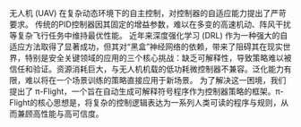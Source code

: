 无人机 (UAV) 在复杂动态环境下的自主控制，对控制器的自适应能力提出了严苛要求。
传统的PID控制器因其固定的增益参数，难以在多变的高速机动、阵风干扰等复杂飞行任务中维持最优性能。
近年来深度强化学习 (DRL) 作为一种强大的自适应方法取得了显著成功，但其对“黑盒”神经网络的依赖，带来了阻碍其在现实世界，特别是安全关键领域的应用的三个核心挑战：缺乏可解释性，导致策略难以被信任和验证。资源消耗巨大，与无人机机载的低功耗微控制器不兼容。泛化能力有限，难以将在一个场景训练的策略直接应用于新场景。
为了解决这一困境，我们提出了 π-Flight，一个旨在自动生成可解释符号程序作为控制器策略的框架。π-Flight的核心思想是，将复杂的控制逻辑表达为一系列人类可读的程序与规则，从而兼顾高性能与高可信度。
